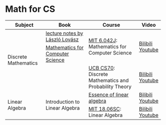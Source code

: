 # Math for CS

<table class="centered">
    <thead>
        <tr>
            <th>Subject</th>
            <th>Book</th>
            <th>Course</th>
            <th>Video</th>
        </tr>
    </thead>
    <tbody>
        <tr>
            <td rowspan="3">Discrete Mathematics</td>
            <td>
                <a href="https://cims.nyu.edu/~regev/teaching/discrete_math_fall_2005/dmbook.pdf" target="_blank">lecture notes by László Lovász</a>
            </td>
            <td rowspan="2">
                <a href="https://ocw.mit.edu/courses/6-042j-mathematics-for-computer-science-fall-2010/" target="_blank" class="recommend">MIT 6.042J</a>: Mathematics for Computer Science
            </td>
            <td rowspan="2">
                <a href="https://www.bilibili.com/video/BV1cT421r7Ep/?share_source=copy_web&vd_source=bf4fe3323c05e39053acae4ea726b03a" target="_blank">Bilibili</a><br>
                <a href="<../math/\< http:/ocw.mit.edu/6-042JF10\>>" target="_blank">Youtube</a>
            </td>
        </tr>
        <tr>
            <td>
                <a href="https://www.bing.com/ck/a?!&&p=935b029b30c1c6e9JmltdHM9MTcyNTQ5NDQwMCZpZ3VpZD0zYzFiZjVkZS0xZWNhLTY3NTYtM2VkNC1lMTM4MWY3MDY2MDAmaW5zaWQ9NTIxMQ&ptn=3&ver=2&hsh=3&fclid=3c1bf5de-1eca-6756-3ed4-e1381f706600&u=a1aHR0cHM6Ly9vY3cubWl0LmVkdS9jb3Vyc2VzLzYtMDQyai1tYXRoZW1hdGljcy1mb3ItY29tcHV0ZXItc2NpZW5jZS1zcHJpbmctMjAxNS9taXQ2XzA0MmpzMTVfdGV4dGJvb2sucGRm&ntb=1" target="_blank">Mathematics for Computer Science</a>
            </td>
        </tr>
        <tr>
            <td></td>
            <td>
                <a href="http://www.eecs70.org/" target="_blank" class="recommend">UCB CS70</a>: Discrete Mathematics and Probability Theory
            </td>
            <td>
                <a href="https://www.bilibili.com/video/BV1e1421r74V/?share_source=copy_web&vd_source=bf4fe3323c05e39053acae4ea726b03a" target="_blank">Bilibili</a><br>
                <a href="https://youtube.com/playlist?list=PLzAv_uHZw7dTI2e0F8-lxxOWV9zXMzwNE&si=KUxeLVlNcr4nNKAL" target="_blank">Youtube</a>
            </td>
        </tr>
        <tr>
            <td rowspan="2">Linear Algebra</td>
            <td rowspan="2">Introduction to Linear Algebra</td>
            <td>
                <a href="https://ejonokuchi.com/essence.html" target="_blank" class="recommend">Essence of linear algebra</a>
            </td>
            <td>
                <a href="https://www.bilibili.com/video/BV1vb411T73y/?share_source=copy_web&vd_source=bf4fe3323c05e39053acae4ea726b03a" target="_blank">Bilibili</a><br>
                <a href="https://www.youtube.com/playlist?list=PLZHQObOWTQDPD3MizzM2xVFitgF8hE_ab" target="_blank">Youtube</a>
            </td>
        </tr>
        <tr>
            <td>
                <a href="https://ocw.mit.edu/courses/18-06sc-linear-algebra-fall-2011/" target="_blank" class="recommend">MIT 18.06SC</a>: Linear Algebra
            </td>
            <td>
                <a href="https://www.bilibili.com/video/BV1Vm421E7Zy/?share_source=copy_web&vd_source=bf4fe3323c05e39053acae4ea726b03a" target="_blank">Bilibili</a><br>
                <a href="https://www.youtube.com/playlist?list=PL221E2BBF13BECF6C" target="_blank">Youtube</a>
            </td>
        </tr>
    </tbody>
</table>